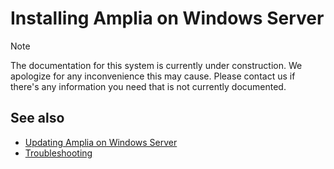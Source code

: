 ﻿# Installing Amplia on Windows Server

> [!NOTE]
> The documentation for this system is currently under construction. We apologize for any inconvenience this may cause. Please
> contact us if there's any information you need that is not currently documented.

## See also

* [Updating Amplia on Windows Server](update.md)
* [Troubleshooting](troubleshoot/index.md)
